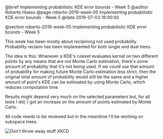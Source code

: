 @brief Implementing probabilistic KDE error bounds - Week 5
@author Roberto Hueso
@page roberto-2019-week-05 Implementing probabilistic KDE error bounds - Week 5
@date 2019-07-03 18:00:00

@section roberto-2019-week-05 Implementing probabilistic KDE error bounds - Week 5

This week has been mostly about reclaiming not used probability. Probability reclaim
has been implemented for both single and dual trees.

The idea is this: Whenever a KDE's ruleset evaluates kernel on two different points
by any means that are not Monte Carlo estimation, there's some amount of probability
that it's not being used. If we could use that amount of probability for making future
Monte Carlo estimation less strict, then the original total amount of probability
would still be the same and a higher amount of point's KDE can be estimated by using
Monte Carlo, which reduces computation time.

Results might depend very much on the selected parameters but, for all tests I did,
I got an increase on the amount of points estimated by Monte Carlo.

All code needs to be reviewed but in the meantime I'll be working on subspace trees.

![Don't throw away stuff XKCD](https://imgs.xkcd.com/comics/still_in_use.png )
